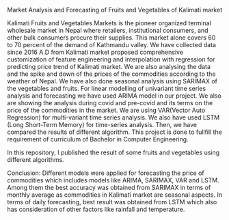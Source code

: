 Market Analysis and Forecasting of Fruits and Vegetables of Kalimati market
 
 Kalimati Fruits and Vegetables Markets is the pioneer organized terminal wholesale market in Nepal where retailers, institutional consumers, and other bulk consumers procure their supplies. This market alone covers 60 to 70 percent of the demand of Kathmandu valley. We have collected data since 2016 A.D from Kalimati market proposed comprehensive customization of feature engineering and interpolation with regression for predicting price trend of Kalimati market. We are also analysing the data and the spike and down of the prices of the commodities according to the weather of Nepal. We have also done seasonal analysis using SARIMAX of the vegetables and fruits. For linear modelling of univariant time series analysis and forecasting we have used ARIMA model in our project. We also are showing the analysis during covid and pre-covid and its terms on the price of the commodities in the market. We are using VAR(Vector Auto Regression) for multi-variant time series analysis. We also have used LSTM (Long Short-Term Memory) for time-series analysis. Then, we have compared the results of different algorithm.
 This project is done to fullfill the requirement of curriculum of Bachelor in Computer Engineering.
 
 In this repository, I published the result of some fruits and vegetables using different algorithms.
 
 Conclusion: Different models were applied for forecasting the price of commodities which includes models like ARIMA, SARIMAX, VAR and LSTM. Among them the best accuracy was obtained from SARIMAX in terms of monthly average as commodities in Kalimati market are seasonal aspects. In terms of daily forecasting, best result was obtained from LSTM which also has consideration of other factors like rainfall and temperature.
